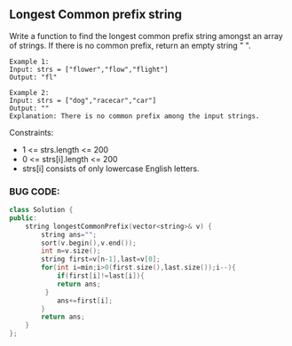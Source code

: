 ## Longest Common prefix string

Write a function to find the longest common prefix string amongst an array of strings. 
If there is no common prefix, return an empty string " ". 

``` 
Example 1: 
Input: strs = ["flower","flow","flight"] 
Output: "fl" 
 
Example 2: 
Input: strs = ["dog","racecar","car"] 
Output: "" 
Explanation: There is no common prefix among the input strings. 
```

Constraints: 
- 1 <= strs.length <= 200 
- 0 <= strs[i].length <= 200 
- strs[i] consists of only lowercase English letters.

### BUG CODE:

```cpp
class Solution { 
public: 
    string longestCommonPrefix(vector<string>& v) { 
        string ans=""; 
        sort(v.begin(),v.end()); 
        int n=v.size(); 
        string first=v[n-1],last=v[0]; 
        for(int i=min;i>0(first.size(),last.size());i--){ 
            if(first[i]!=last[i]){ 
            return ans; 
         } 
            ans+=first[i]; 
        } 
        return ans; 
    } 
}; 
```
